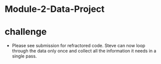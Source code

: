 # Module-2-Data-Project
# challenge
- Please see submission for refractored code. Steve can now loop through the data only once and collect all the information it needs in a single pass.
